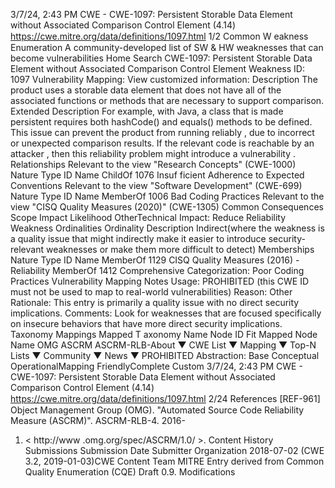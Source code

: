 3/7/24, 2:43 PM CWE - CWE-1097: Persistent Storable Data Element without Associated Comparison Control Element (4.14)
https://cwe.mitre.org/data/deﬁnitions/1097.html 1/2
Common W eakness Enumeration
A community-developed list of SW & HW weaknesses that can become
vulnerabilities
Home Search
CWE-1097: Persistent Storable Data Element without Associated Comparison
Control Element
Weakness ID: 1097
Vulnerability Mapping: 
View customized information:
 Description
The product uses a storable data element that does not have all of the associated functions or methods that are necessary to support
comparison.
 Extended Description
For example, with Java, a class that is made persistent requires both hashCode() and equals() methods to be defined.
This issue can prevent the product from running reliably , due to incorrect or unexpected comparison results. If the relevant code is
reachable by an attacker , then this reliability problem might introduce a vulnerability .
 Relationships
 Relevant to the view "Research Concepts" (CWE-1000)
Nature Type ID Name
ChildOf 1076 Insuf ficient Adherence to Expected Conventions
 Relevant to the view "Software Development" (CWE-699)
Nature Type ID Name
MemberOf 1006 Bad Coding Practices
 Relevant to the view "CISQ Quality Measures (2020)" (CWE-1305)
 Common Consequences
Scope Impact Likelihood
OtherTechnical Impact: Reduce Reliability
 Weakness Ordinalities
Ordinality Description
Indirect(where the weakness is a quality issue that might indirectly make it easier to introduce security-relevant weaknesses or make
them more difficult to detect)
 Memberships
Nature Type ID Name
MemberOf 1129 CISQ Quality Measures (2016) - Reliability
MemberOf 1412 Comprehensive Categorization: Poor Coding Practices
 Vulnerability Mapping Notes
Usage: PROHIBITED (this CWE ID must not be used to map to real-world vulnerabilities)
Reason: Other
Rationale:
This entry is primarily a quality issue with no direct security implications.
Comments:
Look for weaknesses that are focused specifically on insecure behaviors that have more direct security implications.
 Taxonomy Mappings
Mapped T axonomy Name Node ID Fit Mapped Node Name
OMG ASCRM ASCRM-RLB-About ▼ CWE List ▼ Mapping ▼ Top-N Lists ▼ Community ▼ News ▼
PROHIBITED
Abstraction: Base
Conceptual OperationalMapping
FriendlyComplete Custom
3/7/24, 2:43 PM CWE - CWE-1097: Persistent Storable Data Element without Associated Comparison Control Element (4.14)
https://cwe.mitre.org/data/deﬁnitions/1097.html 2/24
 References
[REF-961] Object Management Group (OMG). "Automated Source Code Reliability Measure (ASCRM)". ASCRM-RLB-4. 2016-
01. < http://www .omg.org/spec/ASCRM/1.0/ >.
 Content History
 Submissions
Submission Date Submitter Organization
2018-07-02
(CWE 3.2, 2019-01-03)CWE Content Team MITRE
Entry derived from Common Quality Enumeration (CQE) Draft 0.9.
 Modifications